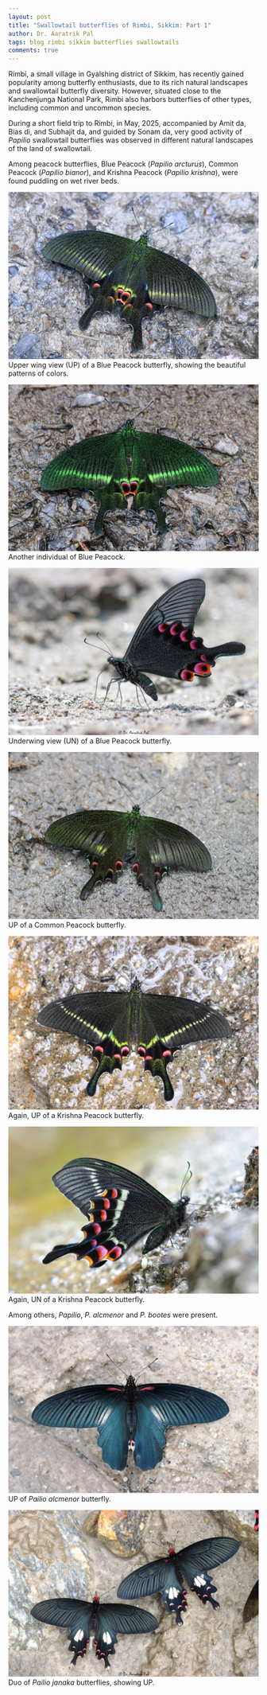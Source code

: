 ```yaml
---
layout: post
title: "Swallowtail butterflies of Rimbi, Sikkim: Part 1"
author: Dr. Aaratrik Pal
tags: blog rimbi sikkim butterflies swallowtails
comments: true
---
```


Rimbi, a small village in Gyalshing district of Sikkim, has recently gained popularity among butterfly enthusiasts, due to its rich natural landscapes and swallowtail butterfly diversity. However, situated close to the Kanchenjunga National Park, Rimbi also harbors butterflies of other types, including common and uncommon species.

During a short field trip to Rimbi, in May, 2025, accompanied by Amit da, Bias di, and Subhajit da, and guided by Sonam da, very good activity of _Papilio_ swallowtail butterflies was observed in different natural landscapes of the land of swallowtail.

Among peacock butterflies, Blue Peacock (_Papilio arcturus_), Common Peacock (_Papilio bianor_), and Krishna Peacock (_Papilio krishna_), were found puddling on wet river beds.

![](/files/papilio-arcturus.JPG "UP of a Blue Peacock butterfly")
Upper wing view (UP) of a Blue Peacock butterfly, showing the beautiful patterns of colors.

![](/files/IMG_2097.JPG "UP of another Blue Peacock butterfly")
Another individual of Blue Peacock.

![](/files/papilio-arcturus-un.JPG "UN view of a Blue Peacock butterfly")
Underwing view (UN) of a Blue Peacock butterfly.

![](/files/IMG_2052.JPG "UP of a Common Peacock butterfly")
UP of a Common Peacock butterfly.

![](/files/papilio-krishna.JPG "A Krishna Peacock butterfly")
Again, UP of a Krishna Peacock butterfly.

![](/files/IMG_2028.JPG "UN of Krishna Peacock butterfly")
Again, UN of a Krishna Peacock butterfly.

Among others, _Papilio_, _P. alcmenor_ and _P. bootes_ were present.

![](/files/IMG_2115.JPG "Papilio alcmenor UP")
UP of _Pailio alcmenor_ butterfly.

![](/files/papilio-janaka.JPG "Duo Papilio janaka butterflies")
Duo of _Pailio janaka_ butterflies, showing UP.
